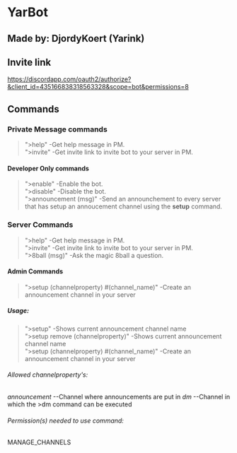 # YarBot
## Made by: DjordyKoert (Yarink)
## Invite link
https://discordapp.com/oauth2/authorize?&client_id=435166838318563328&scope=bot&permissions=8

## Commands
### Private Message commands
>">help" -Get help message in PM. <br />
>">invite" -Get invite link to invite bot to your server in PM. <br />
#### Developer Only commands
>">enable" -Enable the bot. <br />
>">disable" -Disable the bot. <br />
>">announcement (msg)" -Send an announchement to every server that has setup an annoucement channel using the **setup** command.

### Server Commands
>">help" -Get help message in PM. <br />
>">invite" -Get invite link to invite bot to your server in PM. <br />
>">8ball (msg)" -Ask the magic 8ball a question. <br />
#### Admin Commands
>">setup (channelproperty) #(channel_name)" -Create an announcement channel in your server
##### Usage:
>">setup" -Shows current announcement channel name <br />
>">setup remove (channelproperty)" -Shows current announcement channel name <br />
>">setup (channelproperty) #(channel_name)" -Create an announcement channel in your server 
###### Allowed channelproperty's:
*announcement* --Channel where announcements are put in
*dm* --Channel in which the >dm command can be executed
###### Permission(s) needed to use command:
MANAGE_CHANNELS
